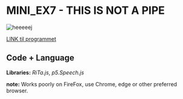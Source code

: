 # MINI_EX7 - THIS IS NOT A PIPE

![heeeeej](https://github.com/madsdixen/mini_ex/blob/master/mini_ex7/Capture.PNG?raw=true)

[LINK til programmet](https://rawgit.com/madsdixen/mini_ex/master/mini_ex7/index.html)

## Code + Language

**Libraries:** _RiTa.js_, _p5.Speech.js_

**note:** Works poorly on FireFox, use Chrome, edge or other preferred browser.
